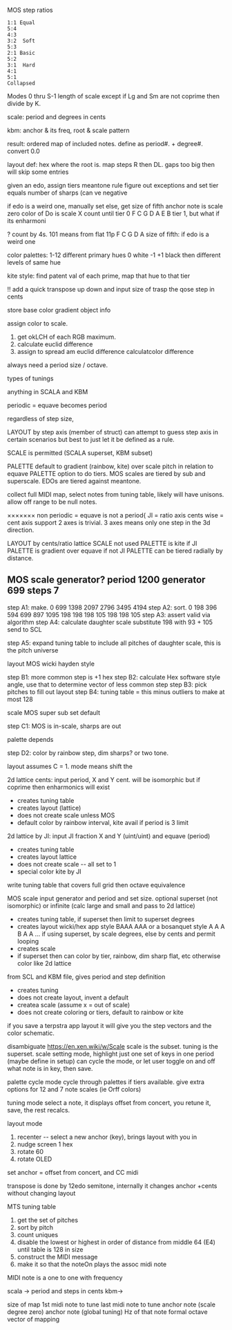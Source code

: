 MOS step ratios

```
1:1 Equal
5:4 
4:3 
3:2  Soft
5:3 
2:1 Basic
5:2 
3:1  Hard
4:1 
5:1 
Collapsed
```
Modes 0 thru S-1 length of scale
except if Lg and Sm are not coprime
then divide by K.

scale: 
period and degrees in cents

kbm: 
anchor & its freq, 
root & scale pattern

result: 
ordered map of included notes. 
define as period#. + degree#.
convert 0.0

layout def: 
hex where the root is.
map steps R then DL.
gaps too big then will skip some entries

given an edo, assign tiers 
meantone rule
figure out exceptions and set
tier equals number of sharps (can ve negative

if edo is a weird one, manually set 
else, get size of fifth
anchor note is scale zero
color of Do is scale X
count until 
tier 0
F C G D A E B
tier 1, but what if its enharmoni

?
count by 4s. 101 means from flat 11p
 F C G D   A
size of fifth:
if edo is a weird one


color palettes:
1-12 different primary hues
0 white
-1 +1 black
then different levels of same hue

kite style: find patent val of each prime, map that hue to that tier

!! add a quick transpose up down and input size of trasp the qose step in cents

store
base color
gradient object info

assign color to scale.
1) get okLCH of each RGB maximum.
2) calculate euclid difference
3) assign to spread am
euclid difference
calculatcolor difference

always need a period size / octave.

types of tunings

anything in SCALA and KBM

periodic = equave becomes period

regardless of step size,

LAYOUT by step axis (member of struct)
can attempt to guess step axis in certain scenarios but best to just let it be defined as a rule.

SCALE is permitted (SCALA superset, KBM subset)

PALETTE default to gradient (rainbow, kite) over scale pitch in relation to equave
PALETTE option to do tiers. MOS scales are tiered by sub and superscale. EDOs are tiered against meantone.

collect full MIDI map, select notes from tuning table, likely will have unisons. allow off range to be null notes.

×××××××
non periodic = equave is not a period{
JI = ratio axis
cents wise = cent axis
support 2 axes is trivial.
3 axes means only one step in the 3d direction.

LAYOUT by cents/ratio lattice
SCALE not used
PALETTE is kite if JI
PALETTE is gradient over equave if not JI
PALETTE can be tiered radially by distance.

MOS scale generator?
period 1200
generator 699
steps 7
--
step A1: make.
0 699 1398 2097 2796 3495 4194
step A2: sort.
0 198 396 594 699 897 1095
198 198 198 105 198 198 105
step A3: assert valid via algorithm
step A4: calculate daughter scale
substitute 198 with 93 + 105
send to SCL

step A5: expand tuning table to include all pitches of daughter scale, this is the pitch universe

layout MOS wicki hayden style

step B1: more common step is +1 hex
step B2: calculate Hex software style angle, use that to determine vector of less common step
step B3: pick pitches to fill out layout
step B4: tuning table = this minus outliers to make at most 128

scale MOS super sub set default

step C1: MOS is in-scale, sharps are out

palette depends

step D2: color by rainbow step, dim sharps? or two tone.

layout assumes C = 1.
mode means shift the

2d lattice cents:
input period, X and Y cent. will be isomorphic but if coprime then enharmonics will exist
* creates tuning table
* creates layout (lattice)
* does not create scale unless MOS
* default color by rainbow interval, kite avail if period is 3 limit

2d lattice by JI:
input JI fraction X and Y (uint/uint) and equave (period)
* creates tuning table
* creates layout lattice
* does not create scale -- all set to 1
* special color kite by JI

write tuning table that covers full grid
then octave equivalence

MOS scale
input generator and period and set size. optional superset (not isomorphic) or infinite (calc large and small and pass to 2d lattice)
* creates tuning table, if superset then limit to superset degrees
* creates layout wicki/hex app style
BAAA
AAA
or a bosanquet style
A A A
     B A A ...
if using superset, by scale degrees, else by cents and permit looping
* creates scale
* if superset then can color by tier, rainbow, dim sharp flat, etc
otherwise color like 2d lattice

from SCL and KBM file, gives period and step definition
* creates tuning
* does not create layout, invent a default
* createa scale (assume x = out of scale)
* does not create coloring or tiers, default to rainbow or kite

if you save a terpstra app layout it will give you the step vectors and the color schematic.


disambiguate
https://en.xen.wiki/w/Scale
scale is the subset.
tuning is the superset.
scale setting mode,
highlight just one set of keys in one period (maybe define in setup)
can cycle the mode, or let user toggle on and off what note is in key, then save.

palette cycle mode
cycle through palettes if tiers available. give extra options for 12 and 7 note scales (ie Orff colors)

tuning mode
select a note, it displays offset from concert, you retune it, save, the rest recalcs.

layout mode
1) recenter -- select a new anchor (key), brings layout with you in
2) nudge screen 1 hex
3) rotate 60
4) rotate OLED

set anchor = offset from concert, and CC midi

transpose is done by 12edo semitone, internally it changes anchor +cents without changing layout

MTS tuning table
1. get the set of pitches
2. sort by pitch
3. count uniques
4. disable the lowest or highest in order of distance from middle 64 (E4) until table is 128 in size
5. construct the MIDI message
6. make it so that the noteOn plays the assoc midi note

MIDI note is a one to one with frequency

scala -> period and steps in cents
kbm->

size of map
1st midi note to tune
last midi note to tune
anchor note (scale degree zero)
anchor note (global tuning)
Hz of that note
formal octave
vector of mapping
